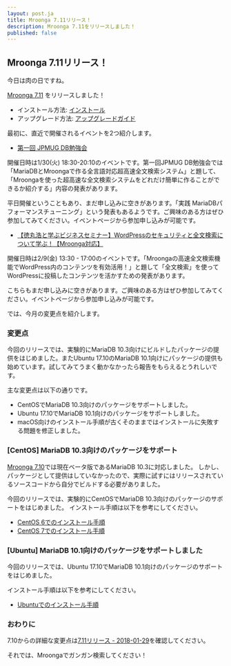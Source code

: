 ```yaml
---
layout: post.ja
title: Mroonga 7.11リリース！
description: Mroonga 7.11をリリースしました！
published: false
---
```


## Mroonga 7.11リリース！

今日は肉の日ですね。

[Mroonga 7.11](/ja/docs/news.html#release-7.11) をリリースしました！

* インストール方法: [インストール](/ja/docs/install.html)
* アップグレード方法: [アップグレードガイド](/ja/docs/upgrade.html)

最初に、直近で開催されるイベントを2つ紹介します。

* [第一回 JPMUG DB勉強会](https://jpmug.connpass.com/event/76952/)

開催日時は1/30(火) 18:30-20:10のイベントです。第一回JPMUG DB勉強会では「MariaDBとMroongaで作る全言語対応超高速全文検索システム」と題して、「Mroongaを使った超高速な全文検索システムをどれだけ簡単に作ることができるか紹介する」内容の発表があります。

平日開催ということもあり、まだ申し込みに空きがあります。「実践 MariaDBパフォーマンスチューニング」という発表もあるようです。ご興味のある方はぜひ参加してみてください。イベントページから参加申し込みが可能です。

* [【徳丸浩と学ぶビジネスセミナー】WordPressのセキュリティと全文検索について学ぶ！【Mroonga対応】](https://enterprise-wordpress.doorkeeper.jp/events/69964)

開催日時は2/9(金) 13:30 - 17:00のイベントです。「Mroongaの高速全文検索機能でWordPress内のコンテンツを有効活用！」と題して「全文検索」を使ってWordPressに投稿したコンテンツを活かすための発表があります。

こちらもまだ申し込みに空きがあります。ご興味のある方はぜひ参加してみてください。イベントページから参加申し込みが可能です。

では、今月の変更点を紹介します。

### 変更点

今回のリリースでは、実験的にMariaDB 10.3向けにビルドしたパッケージの提供をはじめました。またUbuntu 17.10のMariaDB 10.1向けにパッケージの提供も始めています。試してみてうまく動かなかったら報告をもらえるとうれしいです。

主な変更点は以下の通りです。

* CentOSでMariaDB 10.3向けのパッケージをサポートしました。
* Ubuntu 17.10でMariaDB 10.1向けのパッケージをサポートしました。
* macOS向けのインストール手順が古くそのままではインストールに失敗する問題を修正しました。

### [CentOS] MariaDB 10.3向けのパッケージをサポート

[Mroonga 7.10](/ja/news.html#release-7-10-2017-12-29)では現在ベータ版であるMariaDB 10.3に対応しました。
しかし、パッケージとして提供はしていなかったので、実際に試すにはリリースされているソースコードから自分でビルドする必要がありました。

今回のリリースでは、実験的にCentOSでMariaDB 10.3向けのパッケージのサポートをはじめました。
インストール手順は以下を参考にしてください。

* [CentOS 6でのインストール手順](/ja/docs/install/centos.html#centos-6-with-mariadb-10-3-package)
* [CentOS 7でのインストール手順](/ja/docs/install/centos.html#centos-7-with-mariadb-10-3-package)

### [Ubuntu] MariaDB 10.1向けのパッケージをサポートしました

今回のリリースでは、Ubuntu 17.10でMariaDB 10.1向けのパッケージのサポートをはじめました。

インストール手順は以下を参考にしてください。

* [Ubuntuでのインストール手順](/ja/docs/install/ubuntu.html)

### おわりに

7.10からの詳細な変更点は[7.11リリース - 2018-01-29](/ja/docs/news.html#release-7.11)を確認してください。

それでは、Mroongaでガンガン検索してください！
